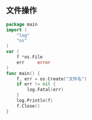 <!--
 * @Description: 
 * @Version: 1.0
 * @Author: DaLao
 * @Email: dalao_li@163.com
 * @Date: 2021-11-18 23:57:41
 * @LastEditors: DaLao
 * @LastEditTime: 2022-01-13 14:41:24
-->

## 文件操作

```go
package main
import (
    "log"
    "os"
)
var (
    f *os.File
    err     error
)
func main() {
    f, err = os.Create("文件名")
    if err != nil {
        log.Fatal(err)
    }
    log.Println(f)
    f.Close()
}
```